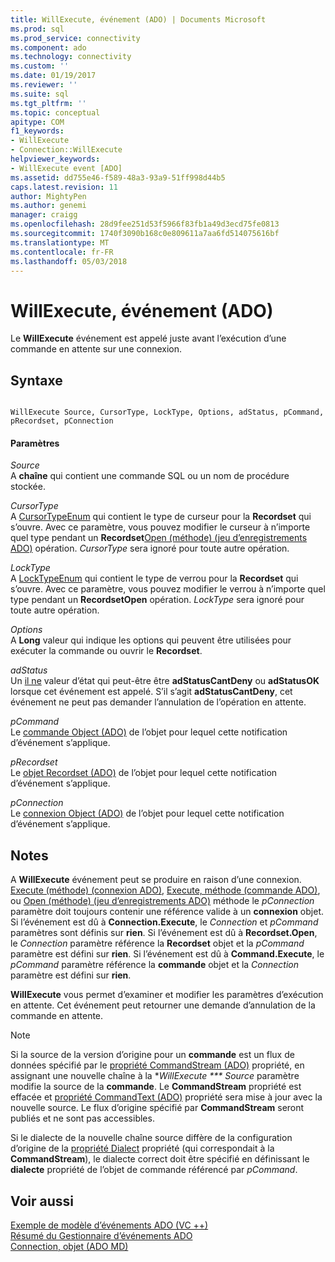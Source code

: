 ```yaml
---
title: WillExecute, événement (ADO) | Documents Microsoft
ms.prod: sql
ms.prod_service: connectivity
ms.component: ado
ms.technology: connectivity
ms.custom: ''
ms.date: 01/19/2017
ms.reviewer: ''
ms.suite: sql
ms.tgt_pltfrm: ''
ms.topic: conceptual
apitype: COM
f1_keywords:
- WillExecute
- Connection::WillExecute
helpviewer_keywords:
- WillExecute event [ADO]
ms.assetid: dd755e46-f589-48a3-93a9-51ff998d44b5
caps.latest.revision: 11
author: MightyPen
ms.author: genemi
manager: craigg
ms.openlocfilehash: 28d9fee251d53f5966f83fb1a49d3ecd75fe0813
ms.sourcegitcommit: 1740f3090b168c0e809611a7aa6fd514075616bf
ms.translationtype: MT
ms.contentlocale: fr-FR
ms.lasthandoff: 05/03/2018
---
```

# <a name="willexecute-event-ado"></a>WillExecute, événement (ADO)
Le **WillExecute** événement est appelé juste avant l’exécution d’une commande en attente sur une connexion.  
  
## <a name="syntax"></a>Syntaxe  
  
```  
  
WillExecute Source, CursorType, LockType, Options, adStatus, pCommand, pRecordset, pConnection  
```  
  
#### <a name="parameters"></a>Paramètres  
 *Source*  
 A **chaîne** qui contient une commande SQL ou un nom de procédure stockée.  
  
 *CursorType*  
 A [CursorTypeEnum](../../../ado/reference/ado-api/cursortypeenum.md) qui contient le type de curseur pour la **Recordset** qui s’ouvre. Avec ce paramètre, vous pouvez modifier le curseur à n’importe quel type pendant un **Recordset**[Open (méthode) (jeu d’enregistrements ADO)](../../../ado/reference/ado-api/open-method-ado-recordset.md) opération. *CursorType* sera ignoré pour toute autre opération.  
  
 *LockType*  
 A [LockTypeEnum](../../../ado/reference/ado-api/locktypeenum.md) qui contient le type de verrou pour la **Recordset** qui s’ouvre. Avec ce paramètre, vous pouvez modifier le verrou à n’importe quel type pendant un **RecordsetOpen** opération. *LockType* sera ignoré pour toute autre opération.  
  
 *Options*  
 A **Long** valeur qui indique les options qui peuvent être utilisées pour exécuter la commande ou ouvrir le **Recordset**.  
  
 *adStatus*  
 Un [il ne](../../../ado/reference/ado-api/eventstatusenum.md) valeur d’état qui peut-être être **adStatusCantDeny** ou **adStatusOK** lorsque cet événement est appelé. S’il s’agit **adStatusCantDeny**, cet événement ne peut pas demander l’annulation de l’opération en attente.  
  
 *pCommand*  
 Le [commande Object (ADO)](../../../ado/reference/ado-api/command-object-ado.md) de l’objet pour lequel cette notification d’événement s’applique.  
  
 *pRecordset*  
 Le [objet Recordset (ADO)](../../../ado/reference/ado-api/recordset-object-ado.md) de l’objet pour lequel cette notification d’événement s’applique.  
  
 *pConnection*  
 Le [connexion Object (ADO)](../../../ado/reference/ado-api/connection-object-ado.md) de l’objet pour lequel cette notification d’événement s’applique.  
  
## <a name="remarks"></a>Notes  
 A **WillExecute** événement peut se produire en raison d’une connexion.  [Execute (méthode) (connexion ADO)](../../../ado/reference/ado-api/execute-method-ado-connection.md), [Execute, méthode (commande ADO)](../../../ado/reference/ado-api/execute-method-ado-command.md), ou [Open (méthode) (jeu d’enregistrements ADO)](../../../ado/reference/ado-api/open-method-ado-recordset.md) méthode le *pConnection* paramètre doit toujours contenir une référence valide à un **connexion** objet. Si l’événement est dû à **Connection.Execute**, le *Connection* et *pCommand* paramètres sont définis sur **rien**. Si l’événement est dû à **Recordset.Open**, le *Connection* paramètre référence la **Recordset** objet et la *pCommand* paramètre est défini sur **rien**. Si l’événement est dû à **Command.Execute**, le *pCommand* paramètre référence la **commande** objet et la *Connection* paramètre est défini sur **rien**.  
  
 **WillExecute** vous permet d’examiner et modifier les paramètres d’exécution en attente. Cet événement peut retourner une demande d’annulation de la commande en attente.  
  
> [!NOTE]
>  Si la source de la version d’origine pour un **commande** est un flux de données spécifié par le [propriété CommandStream (ADO)](../../../ado/reference/ado-api/commandstream-property-ado.md) propriété, en assignant une nouvelle chaîne à la **WillExecute *** Source* paramètre modifie la source de la **commande**. Le **CommandStream** propriété est effacée et [propriété CommandText (ADO)](../../../ado/reference/ado-api/commandtext-property-ado.md) propriété sera mise à jour avec la nouvelle source. Le flux d’origine spécifié par **CommandStream** seront publiés et ne sont pas accessibles.  
  
 Si le dialecte de la nouvelle chaîne source diffère de la configuration d’origine de la [propriété Dialect](../../../ado/reference/ado-api/dialect-property.md) propriété (qui correspondait à la **CommandStream**), le dialecte correct doit être spécifié en définissant le **dialecte** propriété de l’objet de commande référencé par *pCommand*.  
  
## <a name="see-also"></a>Voir aussi  
 [Exemple de modèle d’événements ADO (VC ++)](../../../ado/reference/ado-api/ado-events-model-example-vc.md)   
 [Résumé du Gestionnaire d’événements ADO](../../../ado/guide/data/ado-event-handler-summary.md)   
 [Connection, objet (ADO MD)](../../../ado/reference/ado-api/connection-object-ado.md)
